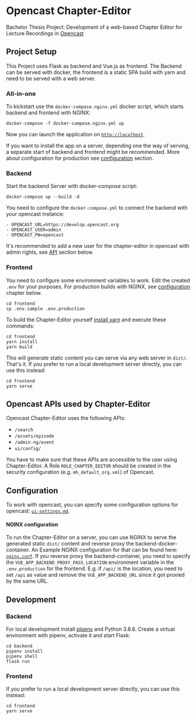 # Opencast Chapter-Editor
Bachelor Thesis Project: Development of a web-based Chapter Editor for Lecture Recordings in [Opencast](https://opencast.org)

## Project Setup
This Project uses Flask as backend and Vue.js as frontend.
The Backend can be served with docker, the frontend is a static SPA build with yarn and need to be served with a web server.

### All-in-one
To kickstart use the `docker-compose.nginx.yml` docker script, which starts backend and frontend with NGINX:
```
docker-compose -f docker-compose.nginx.yml up
```
Now you can launch the application on [`http://localhost`](http://localhost).

If you want to install the app on a server, depending one the way of serving, a separate start of backend and frontend might be recommended. More about configuration for production see [configuration](#configuration) section.
### Backend
Start the backend Server with docker-compose script:
```
docker-compose up --build -d
```
You need to configure the `docker-compose.yml` to connect the backend with your opencast instance:
```
- OPENCAST_URL=https://develop.opencast.org
- OPENCAST_USER=admin
- OPENCAST_PW=opencast
```
It's recommended to add a new user for the chapter-editor in opencast with admin rights, see [API](#opencast-apis-used-by-chapter-editor) section below.

### Frontend

You need to configure some environment variables to work.
Edit the created `.env` for your purposes. For production builds with NGINX, see [configuration](#configuration) chapter below.

```
cd frontend
cp .env.sample .env.production
```

To build the Chapter-Editor yourself [install yarn](https://classic.yarnpkg.com/en/docs/install) and execute these commands:

```
cd frontend
yarn install
yarn build
```

This will generate static content you can serve via any web server in `dist/`.
That's it.
If you prefer to run a local development server directly, you can use this
instead:

```
cd frontend
yarn serve
```

## Opencast APIs used by Chapter-Editor
Opencast Chapter-Editor uses the following APIs:

- `/search`
- `/assets/episode`
- `/admin-ng/event`
- `ui/config/`

You have to make sure that these APIs are accessible to the user using Chapter-Editor. A Role `ROLE_CHAPTER_EDITOR` should be created in the security configuration (e.g. `mh_default_org.xml`) of Opencast.

## Configuration
To work with opencast, you can specify some configuration options for opencast: [`ui-settings.md`](docs/ui-settings.md).

#### NGINX configuration
To run the Chapter-Editor on a server, you can use NGINX to serve the generated static `dist/` content and reverse proxy the backend-docker-container. An Example NGINX configuration for that can be found here: [`nginx.conf`](/docs/nginx.conf).
If you reverse proxy the backend-container, you need to specify the `VUE_APP_BACKEND_PROXY_PASS_LOCATION` environment variable in the `.env.production` for the frontend. E.g. if `/api/` is the location, you need to set `/api` as value and remove the `VUE_APP_BACKEND_URL` since it got proxied by the same URL.

## Development

### Backend
For local development install [pipenv](https://pypi.org/project/pipenv/) and Python 3.8.6. Create a virtual environment with pipenv, activate it and start Flask:
```
cd backend
pipenv install
pipenv shell
flask run
```

### Frontend
If you prefer to run a local development server directly, you can use this
instead:

```
cd frontend
yarn serve
```

